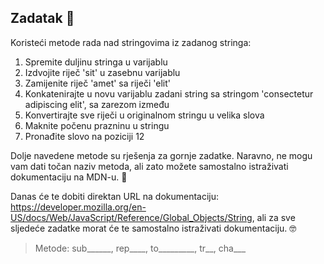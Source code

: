 ## Zadatak 📝

Koristeći metode rada nad stringovima iz zadanog stringa:

  1. Spremite duljinu stringa u varijablu
  2. Izdvojite riječ 'sit' u zasebnu varijablu
  3. Zamijenite riječ 'amet' sa riječi 'elit'
  4. Konkatenirajte u novu varijablu zadani string sa stringom 'consectetur adipiscing elit', sa zarezom između
  5. Konvertirajte sve riječi u originalnom stringu u velika slova
  6. Maknite počenu prazninu u stringu
  7. Pronađite slovo na poziciji 12
  
  Dolje navedene metode su rješenja za gornje zadatke. 
  Naravno, ne mogu vam dati točan naziv metoda, ali zato možete samostalno istraživati dokumentaciju na MDN-u. 📖

  Danas će te dobiti direktan URL na dokumentaciju: https://developer.mozilla.org/en-US/docs/Web/JavaScript/Reference/Global_Objects/String, ali za sve sljedeće zadatke morat će te samostalno istraživati dokumentaciju. 🤓

  > Metode: sub______, rep____, to_________, tr__, cha___